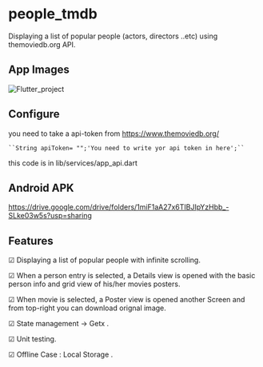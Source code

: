 # people_tmdb

Displaying a list of popular people (actors, directors ..etc) using themoviedb.org API.

## App Images

![Flutter_project](https://user-images.githubusercontent.com/26501595/170995601-d1ada727-9a7c-4b52-b9b6-f5d4952c2a63.png)

## Configure

you need to take a api-token from https://www.themoviedb.org/

    ``String apiToken= "";'You need to write yor api token in here';``
    
this code is in lib/services/app_api.dart

## Android APK 

https://drive.google.com/drive/folders/1miF1aA27x6TIBJIpYzHbb_-SLke03w5s?usp=sharing

## Features

☑︎ Displaying a list of popular people with infinite scrolling.  

☑︎ When a person entry is selected, a Details view is opened with the basic person info and grid view of his/her movies posters.

☑︎ When movie is selected, a Poster view is opened another Screen and from top-right you can download orignal image.   

☑︎ State management -> Getx . 

☑︎ Unit testing. 

☑︎ Offline Case : Local Storage .

